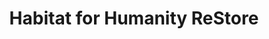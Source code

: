 ---
title: "Habitat for Humanity ReStore"
url: /appleton/habitat-for-humanity-restore/
shop: charity
---